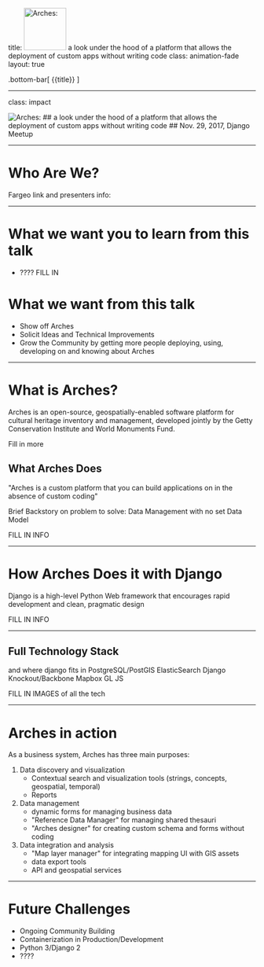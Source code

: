 title: <img src="https://www.archesproject.org/wp-content/uploads/2017/03/arches-logo-tm-only.svg" alt="Arches:" id="logo" width="86vw"> a look under the hood of a platform that allows the deployment of custom apps without writing code
class: animation-fade
layout: true

<!-- This slide will serve as the base layout for all your slides -->
.bottom-bar[
  {{title}}
]

---

class: impact

<img src="https://www.archesproject.org/wp-content/uploads/2017/03/arches-logo-tm-only.svg" alt="Arches:" id="logo" data-height-percentage="10" data-actual-width="300" data-actual-height="67">
## a look under the hood of a platform that allows the deployment of custom apps without writing code
## Nov. 29, 2017, Django Meetup

---

<!-- Adam -->
# Who Are We?

Fargeo link and presenters info:

---
<!-- Adam -->
# What we want you to learn from this talk

- ???? FILL IN

# What we want from this talk
- Show off Arches
- Solicit Ideas and Technical Improvements
- Grow the Community by getting more people deploying, using, developing on and knowing about Arches

---
<!-- Cyrus -->
# What is Arches?

Arches is an open-source, geospatially-enabled software platform for cultural heritage inventory and management, developed jointly by the Getty Conservation Institute and World Monuments Fund. 

Fill in more

## What Arches Does

"Arches is a custom platform that you can build applications on in the absence of custom coding"

Brief Backstory on problem to solve: Data Management with no set Data Model 

FILL IN INFO

---
<!-- Ryan -->
# How Arches Does it with Django

Django is a high-level Python Web framework that encourages rapid development and clean, pragmatic design

FILL IN INFO

---
<!-- Jeff -->
## Full Technology Stack

and where django fits in
PostgreSQL/PostGIS
ElasticSearch
Django
Knockout/Backbone
Mapbox GL JS

FILL IN IMAGES of all the tech

---
<!-- Rob -->
# Arches in action
As a business system, Arches has three main purposes:

1. Data discovery and visualization
    - Contextual search and visualization tools (strings, concepts, geospatial, temporal)
    - Reports
2. Data management
    - dynamic forms for managing business data
    - "Reference Data Manager" for managing shared thesauri
    - "Arches designer" for creating custom schema and forms without coding
3. Data integration and analysis
    - "Map layer manager" for integrating mapping UI with GIS assets
    - data export tools
    - API and geospatial services

---
<!-- Jeff -->
# Future Challenges

- Ongoing Community Building
- Containerization in Production/Development
- Python 3/Django 2
- ????
